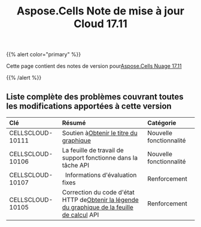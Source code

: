 ﻿---
title: Aspose.Cells Note de mise à jour Cloud 17.11
second_title: Aspose.Cells Cloud Documen
type: docs
url: /fr/aspose-cells-cloud-17-11-release-notes/
aliases: [/aspose-cells-for-cloud-17-11-release-notes/]
description: Aspose.Cells Cloud prend en charge Excel pour créer, convertir, fusionner, diviser, protéger, opération d'objet interne, etc.
weight: 10
---
{{% alert color="primary" %}} 

 Cette page contient des notes de version pour[Aspose.Cells Nuage 17.11](https://apireference.aspose.cloud/cells/)

{{% /alert %}} 
## **Liste complète des problèmes couvrant toutes les modifications apportées à cette version**

|**Clé**|**Résumé**|**Catégorie**|
|:- |:- |:- |
|CELLSCLOUD-10111| Soutien à[Obtenir le titre du graphique](https://apireference.aspose.cloud/cells/#!/CellsCharts/CellsCharts_GetWorksheetChartTitle)|Nouvelle fonctionnalité|
|CELLSCLOUD-10106 | La feuille de travail de support fonctionne dans la tâche API|Nouvelle fonctionnalité|
|CELLSCLOUD-10107|` `Informations d'évaluation fixes| Renforcement|
|CELLSCLOUD-10105| Correction du code d'état HTTP de[Obtenir la légende du graphique de la feuille de calcul](https://apireference.aspose.cloud/cells/#!/CellsCharts/CellsCharts_GetWorksheetChartLegend) API|Renforcement|

